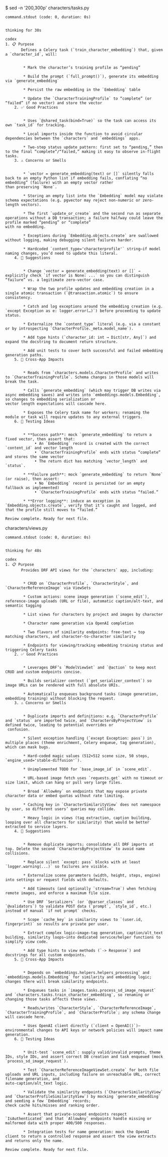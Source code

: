 $ sed -n '200,300p' characters/tasks.py

    command.stdout (code: 0, duration: 0s)


    thinking for 30s

    codex
    1. 📋 Purpose
           Defines a Celery task (`train_character_embedding`) that, given a `character_id`, will:


            * Mark the character’s training profile as “pending”

            * Build the prompt (`full_prompt()`), generate its embedding via `generate_embedding`

            * Persist the raw embedding in the `Embedding` table

            * Update the `CharacterTrainingProfile` to “complete” (or “failed” if no vector) and store the vector
        2. ✅ Good Practices


            * Uses `@shared_task(bind=True)` so the task can access its own `task_id` for tracking.

            * Local imports inside the function to avoid circular dependencies between the `characters` and `embeddings` apps.

            * Two‐step status update pattern: first set to “pending,” then to the final “complete”/“failed,” making it easy to observe in-flight tasks.
        3. ⚠️ Concerns or Smells


            * `vector = generate_embedding(text) or []` silently falls back to an empty Python list if embedding fails, conflating “no embedding” (failure) with an empty vector rather
    than preserving `None`.

            * Storing an empty list into the `Embedding` model may violate schema expectations (e.g. pgvector may reject non‐numeric or zero‐length vectors).

            * The first `update_or_create` and the second run as separate operations without a DB transaction; a failure halfway could leave the profile marked “pending” or “complete”
    with no embedding.

            * Exceptions during `Embedding.objects.create` are swallowed without logging, making debugging silent failures harder.

            * Hardcoded `content_type='characterprofile'` string—if model naming changes, you’d need to update this literal.
        4. 🔧 Suggestions


            * Change `vector = generate_embedding(text) or []` → explicitly check `if vector is None: ...` so you can distinguish “failure” vs. a legitimate zero‐vector case.

            * Wrap the two profile updates and embedding creation in a single atomic transaction (`@transaction.atomic`) to ensure consistency.

            * Catch and log exceptions around the embedding creation (e.g. `except Exception as e: logger.error(…)`) before proceeding to update status.

            * Externalize the `content_type` literal (e.g. via a constant or by introspecting `CharacterProfile._meta.model_name`).

            * Add type hints (`character_id: int → Dict[str, Any]`) and expand the docstring to document return structure.

            * Add unit tests to cover both successful and failed embedding generation paths.
        5. 🔗 Cross-App Impacts


            * Reads from `characters.models.CharacterProfile` and writes to `CharacterTrainingProfile`. Schema changes in those models will break the task.

            * Calls `generate_embedding` (which may trigger DB writes via async embedding saves) and writes into `embeddings.models.Embedding`, so changes to embedding serialization or
    vector length expectations will cascade here.

            * Exposes the Celery task name for workers; renaming the module or task will require updates to any external triggers.
        6. 🧪 Testing Ideas


            * **Success path**: mock `generate_embedding` to return a fixed vector, then assert that:
                 • An `Embedding` record is created with the correct `content_id` and vector length
                 • `CharacterTrainingProfile` ends with status “complete” and stores the same vector
                 • The return dict has matching `vector_length` and `status`.

            * **Failure path**: mock `generate_embedding` to return `None` (or raise), then assert:
                 • No `Embedding` record is persisted (or an empty fallback as implemented)
                 • `CharacterTrainingProfile` ends with status “failed.”

            * **Error logging**: induce an exception in `Embedding.objects.create`, verify that it’s caught and logged, and that the profile still moves to “failed.”

    Review complete. Ready for next file.

characters/views.py

    command.stdout (code: 0, duration: 0s)


    thinking for 48s

    codex
    1. 📋 Purpose
           Provides DRF API views for the `characters` app, including:


            * CRUD on `CharacterProfile`, `CharacterStyle`, and `CharacterReferenceImage` via ViewSets

            * Custom actions: scene image generation (`scene_edit`), reference‐image uploads (URL or file), automatic caption/alt‐text, and semantic tagging

            * List views for characters by project and images by character

            * Character name generation via OpenAI completion

            * Two flavors of similarity endpoints: free‐text → top matching characters, and character-to-character similarity

            * Endpoints for viewing/tracking embedding training status and triggering Celery tasks
        2. ✅ Good Practices


            * Leverages DRF’s `ModelViewSet` and `@action` to keep most CRUD and custom endpoints concise.

            * Builds serializer context (`get_serializer_context`) so image URLs can be rendered with full absolute URIs.

            * Automatically enqueues background tasks (image generation, embedding training) without blocking the request.
        3. ⚠️ Concerns or Smells


            * Duplicate imports and definitions: e.g. `CharacterProfile` and `status` are imported twice, and `CharactersByProjectView` is defined twice, leading to potential overrides or
     confusion.

            * Silent exception handling (`except Exception: pass`) in multiple places (theme enrichment, Celery enqueue, tag generation), which can mask bugs.

            * Hard-coded magic values (512×512 scene size, 50 steps, `engine_used='stable-diffusion'`).

            * Unimplemented TODO for `base_image_id` in `scene_edit`.

            * URL‐based image fetch uses `requests.get` with no timeout or size limit, which can hang or pull very large files.

            * Broad `AllowAny` on endpoints that may expose private character data or embed quotas without rate limiting.

            * Caching key in `CharacterSimilarityView` does not namespace by user, so different users’ queries may collide.

            * Heavy logic in views (tag extraction, caption building, looping over all characters for similarity) that would be better extracted to service layers.
        4. 🔧 Suggestions


            * Remove duplicate imports; consolidate all DRF imports at top. Delete the second `CharactersByProjectView` to avoid name collisions.

            * Replace silent `except: pass` blocks with at least `logger.warning(...)` so failures are visible.

            * Externalize scene parameters (width, height, steps, engine) into settings or request fields with defaults.

            * Add timeouts (and optionally `stream=True`) when fetching remote images, and enforce a maximum file size.

            * Use DRF `Serializers` (or `@parser_classes` and `@validators`) to validate POST data (`prompt`, `style_id`, etc.) instead of manual `if not prompt` checks.

            * Scope `cache_key` in similarity views to `(user.id, fingerprint)` so results are private per user.

            * Extract complex logic—image‐tag generation, caption/alt_text building, similarity loops—into dedicated service/helper functions to simplify view code.

            * Add type hints to view methods (`-> Response`) and docstrings for all custom endpoints.
        5. 🔗 Cross-App Impacts


            * Depends on `embeddings.helpers.helpers_processing` and `embeddings.models.Embedding` for similarity and embedding logic; changes there will break similarity endpoints.

            * Enqueues tasks in `images.tasks.process_sd_image_request` and `characters.tasks.train_character_embedding`, so renaming or changing those tasks affects these views.

            * Reads/writes `CharacterStyle`, `CharacterReferenceImage`, `CharacterTrainingProfile`, and `CharacterProfile`; any schema change will cascade here.

            * Uses OpenAI client directly (`client = OpenAI()`)—environmental changes to API keys or network policies will impact name generation.
        6. 🧪 Testing Ideas


            * Unit-test `scene_edit`: supply valid/invalid prompts, theme IDs, style IDs, and assert correct DB creation and task enqueued (mock `process_sd_image_request`).

            * Test `CharacterReferenceImageViewSet.create` for both file uploads and URL inputs, including failure on unreachable URL, correct filename generation, and
    auto-caption/alt_text logic.

            * Validate the similarity endpoints (`CharacterSimilarityView` and `CharacterProfileSimilarityView`) by mocking `generate_embedding` and seeding a few `Embedding` records;
    check cache hits/misses and ranking order.

            * Assert that private‐scoped endpoints respect `IsAuthenticated` and that `AllowAny` endpoints handle missing or malformed data with proper 400/500 responses.

            * Integration tests for name generation: mock the OpenAI client to return a controlled response and assert the view extracts and returns only the name.

    Review complete. Ready for next file.
